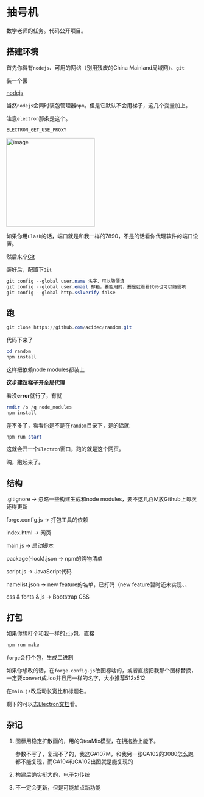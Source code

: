 # 抽号机

数学老师的任务。代码公开项目。

## 搭建环境
首先你得有`nodejs`、可用的网络（别用残废的China Mainland局域网）、`git`

装一个罢

[nodejs](https://nodejs.org/en)

当然`nodejs`会同时装包管理器`npm`。但是它默认不会用梯子，这几个变量加上。

注意`electron`那条是这个。
```text
ELECTRON_GET_USE_PROXY
```
<img width="232" alt="image" src="https://github.com/acidec/random/assets/117443292/c80a85d0-7d4d-4a74-904a-4675b63a5508">

如果你用`Clash`的话，端口就是和我一样的7890，不是的话看你代理软件的端口设置。

然后来个[Git](https://mirrors.bfsu.edu.cn/github-release/git-for-windows/git/LatestRelease/)

装好后，配置下`Git`

```powershell
git config --global user.name 名字，可以随便填
git config --global user.email 邮箱，要能用的，要是就看看代码也可以随便填
git config --global http.sslVerify false
```

## 跑
```powershell
git clone https://github.com/acidec/random.git
```
代码下来了

```powershell
cd random
npm install
```
这样把依赖node modules都装上

**这步建议梯子开全局代理**

看没**error**就行了，有就

```powershell
rmdir /s /q node_modules
npm install
```

差不多了，看看你是不是在`random`目录下，是的话就

```powershell
npm run start
```

这就会开一个`Electron`窗口，跑的就是这个网页。

呐，跑起来了。

## 结构

.gitignore -> 忽略一些构建生成和node modules，要不这几百M放Github上每次还得更新

forge.config.js -> 打包工具的依赖

index.html -> 网页

main.js -> 启动脚本

package(-lock).json -> npm的购物清单

script.js -> JavaScript代码

namelist.json -> new feature的名单，已打码（new feature暂时还未实现、、

css & fonts & js -> Bootstrap CSS

## 打包

如果你想打个和我一样的`zip`包，直接
```powershell
npm run make
```
`forge`会打个包，生成二进制

如果你想改的话，在`forge.config.js`改图标啥的，或者直接把我那个图标替换，一定要convert成.ico并且用一样的名字，大小推荐512x512

在`main.js`改启动长宽比和标题名。

剩下的可以去[Electron文档](https://www.electronjs.org/docs/latest/)看。

## 杂记

1.  图标用稳定扩散画的，用的QteaMix模型，在拥抱脸上能下。

    参数不写了，复现不了的，我这GA107M，和我另一张GA102的3080怎么跑都不能复现，而GA104和GA102出图就是能复现的

2.  构建后确实挺大的，电子包传统

3.  不一定会更新，但是可能加点新功能
